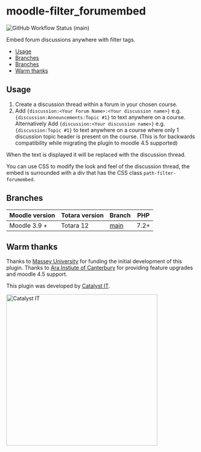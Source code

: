 # moodle-filter_forumembed

![GitHub Workflow Status (main)](https://img.shields.io/github/actions/workflow/status/catalyst/moodle-filter_forumembed/ci.yml?branch=main)

Embed forum discussions anywhere with filter tags.

* [Usage](#usage)
* [Branches](#branches)
* [Branches](#branches)
* [Warm thanks](#warm-thanks)

## Usage

1. Create a discussion thread within a forum in your chosen course.
2. Add `{discussion:<Your Forum Name>:<Your discussion name>}` e.g. `{discussion:Announcements:Topic #1}` to text anywhere on a course.
   Alternatively Add `{discussion:<Your discussion name>}` e.g. `{discussion:Topic #1}` to text anywhere on a course where only 1 discussion topic header is present on the course.
   (This is for backwards compatibility while migrating the plugin to moodle 4.5 supported)

When the text is displayed it will be replaced with the discussion thread.

You can use CSS to modify the look and feel of the discussion thread, the embed is surrounded with a div that has the CSS class `path-filter-forumembed`.

## Branches

| Moodle version | Totara version | Branch                                                                 | PHP  |
|----------------|----------------|------------------------------------------------------------------------|------|
| Moodle 3.9 +   | Totara 12      | [main](https://github.com/catalyst/moodle-filter_forumembed/tree/main) | 7.2+ |

## Warm thanks

Thanks to [Massey University](https://www.massey.ac.nz/) for funding the initial development of this plugin.
Thanks to [Ara Instiute of Canterbury](https://www.ara.ac.nz/) for providing feature upgrades and moodle 4.5 support.

This plugin was developed by [Catalyst IT](https://www.catalyst.net.nz/).

<img alt="Catalyst IT" src="https://raw.githubusercontent.com/catalyst/moodle-auth_saml2/MOODLE_39_STABLE/pix/catalyst-logo.svg" width="400">
